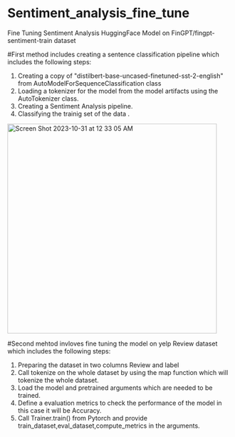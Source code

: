 # Sentiment_analysis_fine_tune
Fine Tuning Sentiment Analysis HuggingFace Model on FinGPT/fingpt-sentiment-train dataset

#First method includes creating a sentence classification pipeline which includes the following steps:
1. Creating a copy of "distilbert-base-uncased-finetuned-sst-2-english" from AutoModelForSequenceClassification class
2. Loading a tokenizer for the model from the model artifacts using the AutoTokenizer class.
3. Creating a Sentiment Analysis pipeline.
4. Classifying the trainig set of the data . 
<img width="470" alt="Screen Shot 2023-10-31 at 12 33 05 AM" src="https://github.com/aditii02/Sentiment_analysis_fine_tune/assets/38829128/c2fb189a-816a-471d-87a3-80a188f5e695">

#Second mehtod invloves fine tuning the model on yelp Review dataset which includes the following steps:
1. Preparing the dataset in two columns Review and label
2. Call tokenize on the whole dataset by using the map function which will tokenize the whole dataset.
3. Load the model and pretrained arguments which are needed to be trained.
4. Define a evaluation metrics to check the performance of the model in this case it will be Accuracy.
5. Call Trainer.train() from Pytorch and provide train_dataset,eval_dataset,compute_metrics in the arguments.
   

 




